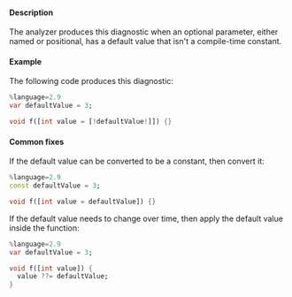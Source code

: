 #### Description

The analyzer produces this diagnostic when an optional parameter, either
named or positional, has a default value that isn't a compile-time
constant.

#### Example

The following code produces this diagnostic:

```dart
%language=2.9
var defaultValue = 3;

void f([int value = [!defaultValue!]]) {}
```

#### Common fixes

If the default value can be converted to be a constant, then convert it:

```dart
%language=2.9
const defaultValue = 3;

void f([int value = defaultValue]) {}
```

If the default value needs to change over time, then apply the default
value inside the function:

```dart
%language=2.9
var defaultValue = 3;

void f([int value]) {
  value ??= defaultValue;
}
```